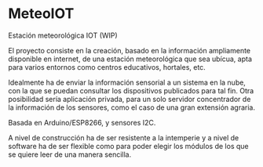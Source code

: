 # MeteoIOT
Estación meteorológica IOT (WIP)

El proyecto consiste en la creación, basado en la información ampliamente disponible en internet, de una estación meteorológica que sea ubícua, apta para varios entornos como centros educativos, hortales, etc. 

Idealmente ha de enviar la información sensorial a un sistema en la nube, con la que se puedan consultar los dispositivos publicados para tal fin.
Otra posibilidad sería aplicación privada, para un solo servidor concentrador de la información de los sensores, como el caso de una gran extensión agraria.

Basada en Arduino/ESP8266, y sensores I2C.

A nivel de construcción ha de ser resistente a la intemperie y a nivel de software ha de ser flexible como para poder elegir los módulos de los que se quiere leer de una manera sencilla.

